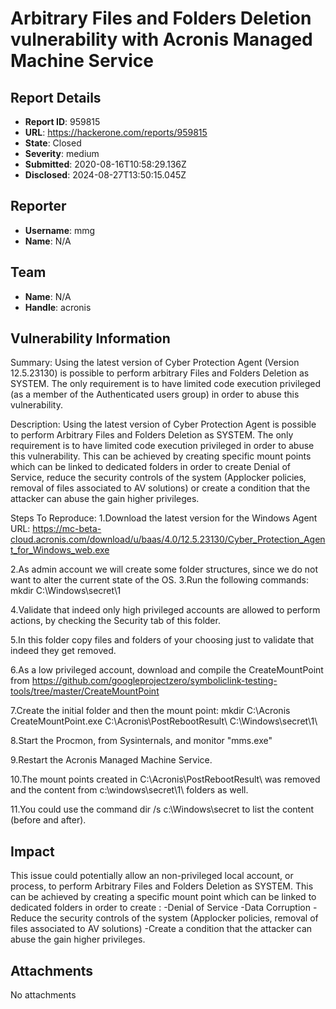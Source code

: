 # Arbitrary Files and Folders Deletion vulnerability with Acronis Managed Machine Service

## Report Details
- **Report ID**: 959815
- **URL**: https://hackerone.com/reports/959815
- **State**: Closed
- **Severity**: medium
- **Submitted**: 2020-08-16T10:58:29.136Z
- **Disclosed**: 2024-08-27T13:50:15.045Z

## Reporter
- **Username**: mmg
- **Name**: N/A

## Team
- **Name**: N/A
- **Handle**: acronis

## Vulnerability Information
Summary:
Using the latest version of Cyber Protection Agent (Version 12.5.23130) is possible to perform arbitrary Files and Folders Deletion as SYSTEM.
The only requirement is to have limited code execution privileged (as a member of the Authenticated users group) in order to abuse this vulnerability.

Description:
Using the latest version of Cyber Protection Agent is possible to perform Arbitrary Files and Folders Deletion as SYSTEM.
The only requirement is to have limited code execution privileged in order to abuse this vulnerability.
This can be achieved by creating specific mount points which can be linked to dedicated folders in order to create Denial of Service, reduce the security controls of the system (Applocker policies, removal of files associated to AV solutions) or create a condition that the attacker can abuse the gain higher privileges.

Steps To Reproduce:
1.Download the latest version for the Windows Agent
URL: https://mc-beta-cloud.acronis.com/download/u/baas/4.0/12.5.23130/Cyber_Protection_Agent_for_Windows_web.exe

2.As admin account we will create some folder structures, since we do not want to alter the current state of the OS.
3.Run the following commands:
mkdir C:\Windows\secret\1

4.Validate that indeed only high privileged accounts are allowed to perform actions, by checking the Security tab of this folder.

5.In this folder copy files and folders of your choosing just to validate that indeed they get removed.

6.As a low privileged account, download and compile the CreateMountPoint from https://github.com/googleprojectzero/symboliclink-testing-tools/tree/master/CreateMountPoint

7.Create the initial folder and then the  mount point:
mkdir C:\Acronis
CreateMountPoint.exe C:\Acronis\PostRebootResult\ C:\Windows\secret\1\

8.Start the Procmon, from Sysinternals, and monitor "mms.exe"

9.Restart the Acronis Managed Machine Service.

10.The mount points created in C:\Acronis\PostRebootResult\ was removed and the content from c:\windows\secret\1\ folders as well.

11.You could use the command dir /s c:\Windows\secret to list the content (before and after).

## Impact

This issue could potentially allow an non-privileged local account, or process, to perform Arbitrary Files and Folders  Deletion as SYSTEM.
This can be achieved by creating a specific mount point which can be linked to dedicated folders in order to create :
-Denial of Service
-Data Corruption 
-Reduce the security controls of the system (Applocker policies, removal of files associated to AV solutions)
-Create a condition that the attacker can abuse the gain higher privileges.

## Attachments
No attachments
